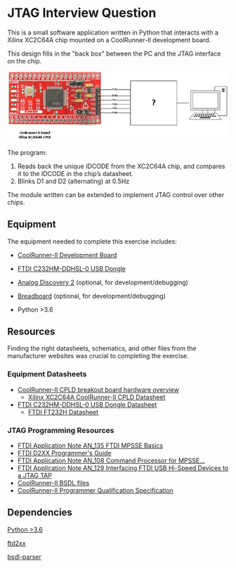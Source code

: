 # JTAG Interview Question

This is a small software application written in Python that interacts with a
Xilinx XC2C64A chip mounted on a CoolRunner-II development board.

This design fills in the "back box" between the PC and the JTAG interface on the
chip.

![Task](img/task.png)

The program:

1. Reads back the unique IDCODE from the XC2C64A chip, and compares it to the IDCODE in the chip’s datasheet.
2. Blinks D1 and D2 (alternating) at 0.5Hz

The module written can be extended to implement JTAG control over other chips.

## Equipment

The equipment needed to complete this exercise includes:

* [CoolRunner-II Development Board](img/coolrunner_II_dev_board.jpg)

* [FTDI C232HM-DDHSL-0 USB Dongle](img\C232HM.webp)

* [Analog Discovery 2](img\analog_discovery_2.jpg) (optional, for development/debugging)

* [Breadboard](img\breadboard.jpg) (optional, for development/debugging)

* Python >3.6

## Resources

Finding the right datasheets, schematics, and other files from the
manufacturer websites was crucial to completing the exercise.

### Equipment Datasheets

* [CoolRunner-II CPLD breakout board hardware overview](http://dangerousprototypes.com/docs/CoolRunner-II_CPLD_breakout_board)
  * [Xilinx XC2C64A CoolRunner-II CPLD Datasheet](https://www.xilinx.com/support/documentation/data_sheets/ds311.pdf)
* [FTDI C232HM-DDHSL-0 USB Dongle Datasheet](https://www.ftdichip.com/Support/Documents/DataSheets/Cables/DS_C232HM_MPSSE_CABLE.pdf)
  * [FTDI FT232H Datasheet](https://www.ftdichip.com/Support/Documents/DataSheets/ICs/DS_FT232H.pdf)

### JTAG Programming Resources

* [FTDI Application Note AN_135 FTDI MPSSE Basics](https://www.ftdichip.com/Support/Documents/AppNotes/AN_135_MPSSE_Basics.pdf)
* [FTDI D2XX Programmer's Guide](https://www.ftdichip.com/Support/Documents/ProgramGuides/D2XX_Programmer's_Guide(FT_000071).pdf)
* [FTDI Application Note AN_108 Command Processor for MPSSE...](https://www.ftdichip.com/Support/Documents/AppNotes/AN_108_Command_Processor_for_MPSSE_and_MCU_Host_Bus_Emulation_Modes.pdf)
* [FTDI Application Note AN_129 Interfacing FTDI USB Hi-Speed Devices to a JTAG TAP](https://www.ftdichip.com/Support/Documents/AppNotes/AN_129_FTDI_Hi_Speed_USB_To_JTAG_Example.pdf)
* [CoolRunner-II BSDL files](https://www.xilinx.com/support/download/index.html/content/xilinx/en/downloadNav/device-models/bsdl-models/cplds.html)
* [CoolRunner-II Programmer Qualification Specification](https://ia801201.us.archive.org/0/items/CoolRunnerIIProgrammerQualificationSpecification/CoolRunner-II%20Programmer%20Qualification%20Specification.pdf)

## Dependencies

[Python >3.6](https://www.python.org/downloads/)

[ftd2xx](https://pypi.org/project/ftd2xx/)

[bsdl-parser](https://pypi.org/project/bsdl-parser/)